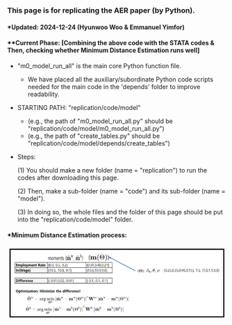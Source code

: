 ### This page is for replicating the AER paper (by Python).
#### *Updated: 2024-12-24 (Hyunwoo Woo & Emmanuel Yimfor)
#### **Current Phase: [Combining the above code with the STATA codes & Then, checking whether Minimum Distance Estimation runs well]

- "m0_model_run_all" is the main core Python function file.
  - We have placed all the auxiliary/subordinate Python code scripts needed for the main code in the 'depends' folder to improve readability.

- STARTING PATH: "replication/code/model"
  - (e.g., the path of "m0_model_run_all.py" should be "replication/code/model/m0_model_run_all.py")
  - (e.g., the path of "create_tables.py" should be "replication/code/model/depends/create_tables")


- Steps:

  (1) You should make a new folder (name = "replication") to run the codes after downloading this page.

  (2) Then, make a sub-folder (name = "code") and its sub-folder (name = "model").

  (3) In doing so, the whole files and the folder of this page should be put into the "replication/code/model" folder.

#### *Minimum Distance Estimation process:
![Example Image](mde_img.png)
